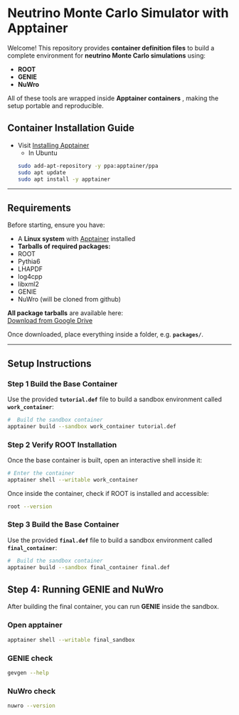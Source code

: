 #  Neutrino Monte Carlo Simulator with Apptainer

Welcome! 
This repository provides **container definition files** to build a complete environment for **neutrino Monte Carlo simulations** using:

-  **ROOT**  
-  **GENIE**  
-  **NuWro**

All of these tools are wrapped inside **Apptainer containers** , making the setup portable and reproducible.

## Container Installation Guide
- Visit [Installing Apptainer](https://apptainer.org/docs/admin/1.4/installation.html)
  - In Ubuntu
  ```bash
  sudo add-apt-repository -y ppa:apptainer/ppa
  sudo apt update
  sudo apt install -y apptainer
  ```
---

##  Requirements

Before starting, ensure you have:

-  A **Linux system** with [Apptainer](https://apptainer.org/) installed  
-  **Tarballs of required packages:**  
  - ROOT  
  - Pythia6  
  - LHAPDF  
  - log4cpp  
  - libxml2  
  - GENIE  
  - NuWro (will be cloned from github)  

 **All package tarballs** are available here:  
 [Download from Google Drive](https://drive.google.com/drive/u/2/folders/1n6KGQXpvhwNZMwsl38GaIteWHjbj1sKn)  

Once downloaded, place everything inside a folder, e.g. **`packages/`**.

---

##  Setup Instructions

### **Step 1  Build the Base Container**

Use the provided **`tutorial.def`** file to build a sandbox environment called **`work_container`**:

```bash
#  Build the sandbox container
apptainer build --sandbox work_container tutorial.def
```

### **Step 2  Verify ROOT Installation**

Once the base container is built, open an interactive shell inside it:

```bash
# Enter the container
apptainer shell --writable work_container
```
Once inside the container, check if ROOT is installed and accessible:
```bash
root --version
```

### **Step 3  Build the Base Container**

Use the provided **`final.def`** file to build a sandbox environment called **`final_container`**:

```bash
#  Build the sandbox container
apptainer build --sandbox final_container final.def
```
##  Step 4: Running GENIE and NuWro

After building the final container, you can run **GENIE** inside the sandbox.

### Open apptainer
```bash
apptainer shell --writable final_sandbox
```

### GENIE check
```bash
gevgen --help
```
### NuWro check
```bash
nuwro --version
```